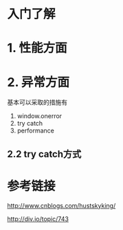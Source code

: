 # 入门了解

# 1. 性能方面

# 2. 异常方面

基本可以采取的措施有

1. window.onerror
2. try catch
3. performance

## 2.2 try catch方式



# 参考链接

http://www.cnblogs.com/hustskyking/

http://div.io/topic/743

